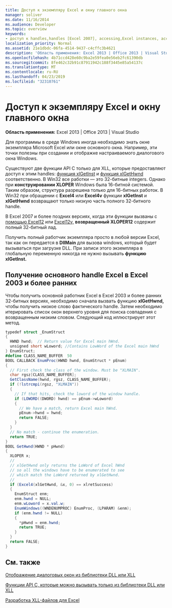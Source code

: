 ```yaml
---
title: Доступ к экземпляру Excel и окну главного окна
manager: soliver
ms.date: 11/16/2014
ms.audience: Developer
ms.topic: overview
keywords:
- доступ к handles,handles [Excel 2007], accessing,Excel instances, accessing,window handles [Excel 2007], accessing
localization_priority: Normal
ms.assetid: 21e1dbdc-06fa-4514-9437-c4cffc3b4621
description: 'Область применения: Excel 2013 | Office 2013 | Visual Studio'
ms.openlocfilehash: 4b71ccd428e60c9ba2e59fea0e56eb2fc61390db
ms.sourcegitcommit: 8fe462c32b91c87911942c188f3445e85a54137c
ms.translationtype: MT
ms.contentlocale: ru-RU
ms.lasthandoff: 04/23/2019
ms.locfileid: "32310761"
---
```

# <a name="access-excel-instance-and-main-window-handles"></a>Доступ к экземпляру Excel и окну главного окна

 **Область применения:** Excel 2013 | Office 2013 | Visual Studio 
  
Для программы в среде Windows иногда необходимо знать окне экземпляра Microsoft Excel или окне основного окна. Например, эти точки полезны при создании и отображке настраиваемого диалогового окна Windows.
  
Существуют две функции API C только для XLL, которые предоставляют доступ к этим handles: [функция xlGetInst](xlgetinst.md) и [функция xlGetHwnd](xlgethwnd.md) соответственно. В Win32 все работки — это 32-битные integers. Однако при **конструировании XLOPER** Windows была 16-битной системой. Таким образом, структура разрешена только для 16-битных работок. В Win32 при обращении с **Excel4** или **Excel4v** функции **xlGetInst** и **xlGetHwnd** возвращают только низкую часть полного 32-битного handle. 
  
В Excel 2007 и более поздних версиях, когда эти функции вызваны с [помощью Excel12](excel4-excel12.md) или [Excel12v,](excel4v-excel12v.md) **возвращенный XLOPER12** содержит полный 32-битный лад. 
  
Получить полный работчик экземпляра просто в любой версии Excel, так как он передается в **DllMain** для вызова windows, который будет вызываться при загрузке DLL. При записи этого экземпляра в глобальную переменную никогда не нужно вызывать **функцию xlGetInst.** 
  
## <a name="obtaining-the-main-excel-handle-in-excel-2003-and-earlier"></a>Получение основного handle Excel в Excel 2003 и более ранних

Чтобы получить основной работник Excel в Excel 2003 и более ранних 32-битных версиях, необходимо сначала вызвать функцию **xlGetHwnd,** чтобы получить низкое слово фактического handle. Затем необходимо итерировать список окон верхнего уровня для поиска совпадения с возвращенным низким словом. Следующий код иллюстрирует этот метод. 
  
```cs
typedef struct _EnumStruct
{
  HWND hwnd;  // Return value for Excel main hWnd.
  unsigned short wLoword; //Contains LowWord of the Excel main hWnd
} EnumStruct;
#define CLASS_NAME_BUFFER  50
BOOL CALLBACK EnumProc(HWND hwnd, EnumStruct * pEnum)
{
  // First check the class of the window. Must be "XLMAIN".
  char rgsz[CLASS_NAME_BUFFER];
  GetClassName(hwnd, rgsz, CLASS_NAME_BUFFER);
  if (!lstrcmpi(rgsz, "XLMAIN"))
  {
    // If that hits, check the loword of the window handle.
    if (LOWORD((DWORD) hwnd) == pEnum->wLoword)
    {
      // We have a match, return Excel main hWnd.
      pEnum->hwnd = hwnd;
      return FALSE;
    }
  }
  // No match - continue the enumeration.
  return TRUE;
}
BOOL GetHwnd(HWND * pHwnd)
{
  XLOPER x;
  //
  // xlGetHwnd only returns the LoWord of Excel hWnd
  // so all the windows have to be enumerated to see
  // which match the LoWord returned by xlGetHwnd.
  //
  if (Excel4(xlGetHwnd, &x, 0) == xlretSuccess)
  {
    EnumStruct enm;
    enm.hwnd = NULL;
    enm.wLoword = x.val.w;
    EnumWindows((WNDENUMPROC) EnumProc, (LPARAM) &enm);
    if (enm.hwnd != NULL)
    {
      *pHwnd = enm.hwnd;
      return TRUE;
    }
  }
  return FALSE;
}
```

## <a name="see-also"></a>См. также



[Отображение диалоговых окон из библиотеки DLL или XLL](displaying-dialog-boxes-from-within-a-dll-or-xll.md)
  
[Функции API C, которые можно вызывать только из библиотеки DLL или XLL](c-api-functions-that-can-be-called-only-from-a-dll-or-xll.md)
  
[Разработка XLL-файлов для Excel](developing-excel-xlls.md)

